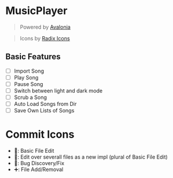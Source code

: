 # MusicPlayer
> Powered by [Avalonia](https://github.com/AvaloniaUI/Avalonia)

> Icons by [Radix Icons](https://icons.modulz.app/)

## Basic Features

- [ ] Import Song
- [ ] Play Song
- [ ] Pause Song
- [ ] Switch between light and dark mode
- [ ] Scrub a Song
- [ ] Auto Load Songs from Dir
- [ ] Save Own Lists of Songs

# Commit Icons

- 📝: Basic File Edit
- 🔧: Edit over severall files as a new impl (plural of Basic File Edit)
- 🐞: Bug Discovery/Fix
- ➕: File Add/Removal
